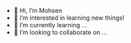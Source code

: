 - 👋 Hi, I’m Mohsen
- 👀 I’m interested in learning new things!
- 🌱 I’m currently learning ...
- 💞️ I’m looking to collaborate on ...
  

<!---
llMohsenll/llMohsenll is a ✨ special ✨ repository because its `README.md` (this file) appears on your GitHub profile.
You can click the Preview link to take a look at your changes.
--->
